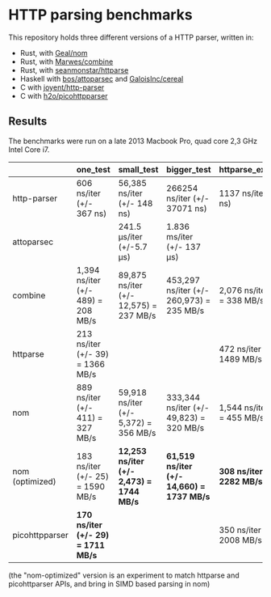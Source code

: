 # HTTP parsing benchmarks

This repository holds three different versions of a HTTP parser, written in:

- Rust, with [Geal/nom](https://github.com/Geal/nom)
- Rust, with [Marwes/combine](https://github.com/Marwes/combine)
- Rust, with [seanmonstar/httparse](https://github.com/seanmonstar/httparse)
- Haskell with [bos/attoparsec](https://github.com/bos/attoparsec) and [GaloisInc/cereal](https://github.com/GaloisInc/cereal)
- C with [joyent/http-parser](https://github.com/joyent/http-parser)
- C with [h2o/picohttpparser](https://github.com/h2o/picohttpparser)

## Results

The benchmarks were run on a late 2013 Macbook Pro, quad core 2,3 GHz Intel Core i7.

|            | one_test |           small_test          |           bigger_test          | httparse_example_test |
| ---------- | -------- | ----------------------------- | ------------------------------ | --------------------- |
| http-parser  | 606 ns/iter (+/- 367 ns) | 56,385 ns/iter (+/- 148 ns)  | 266254 ns/iter (+/- 37071 ns) | 1137 ns/iter (+/- 18 ns) |
| attoparsec |          | 241.5 μs/iter (+/-5.7 μs)     | 1.836 ms/iter (+/- 137 μs)     |                       |
| combine    | 1,394 ns/iter (+/- 489) = 208 MB/s | 89,875 ns/iter (+/- 12,575) = 237 MB/s | 453,297 ns/iter (+/- 260,973) = 235 MB/s | 2,076 ns/iter (+/- 436) = 338 MB/s |
| httparse   | 213 ns/iter (+/- 39) = 1366 MB/s |   |   | 472 ns/iter (+/- 162) = 1489 MB/s |
| nom | 889 ns/iter (+/- 411) = 327 MB/s | 59,918 ns/iter (+/- 5,372) = 356 MB/s | 333,344 ns/iter (+/- 49,823) = 320 MB/s | 1,544 ns/iter (+/- 294) = 455 MB/s |
| nom (optimized) | 183 ns/iter (+/- 25) = 1590 MB/s | **12,253 ns/iter (+/- 2,473) = 1744 MB/s** | **61,519 ns/iter (+/- 14,660) = 1737 MB/s** | **308 ns/iter (+/- 48) = 2282 MB/s** |
| picohttpparser | **170 ns/iter (+/- 29) = 1711 MB/s** |   |   | 350 ns/iter (+/- 76) = 2008 MB/s |

(the "nom-optimized" version is an experiment to match httparse and picohttparser APIs, and bring
in SIMD based parsing in nom)
